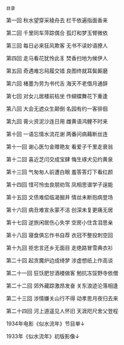     目录 

 第一回 秋水望穿采稜舟去 栏干依遍指面香来

 第二回 千里同车萍踪偶合 孤灯和梦玉臂微依

 第三回 每日必来狂风欺客 无书不读妙语撩人

 第四回 走马看花犹怜此豸 焚香扫地为候伊人

 第五回 奇遇难忘舄履交错 良图终就耳鬓厮磨

 第六回 楮墨为劳为书代舌 海天不老借月通辞

 第七回 对女儿居楼前枯坐 作蝴蝶舞花下重逢

 第八回 大会无遮众生颠倒 名园有约一客徘徊

 第九回 膏火资泥沙连日用 雌黄语鸿鲤不时来

 第十回 一语忘情水流花谢 两番问病藉断丝连

 第十一回 谢心医匀金赠艳友 看爱子千里走衰翁

 第十二回 喜近芝闫交成宝肆 悔生琢犬见约黄泉

 第十三回 气匆匆人前遭白眼 羞答答灯下看红颜

 第十四回 惜可怜虫良朋劝驾 凤相思谱学子逞能

 第十五回 文债难偿临渴掘井 情丝未断抱病登场

 第十六回 病丑难宣永蒙不洁 创深未复更痛无居

 第十七回 逆旅闲居伤心失学 空房小住含泪思亲

 第十八回 寝食俱忘作书自荐 衣冠不整投刺空回

 第十九回 拒忠言还乡无面目 走绝路冒雪典衣衫

 第二十回 起贪魔炉边成绮梦 涉虚想纸上作高谈

 第二十一回 狂饫肥甘酒楼做客 勉抗冻馁野寺依僧

 第二十二回 郊外藏踪激昂发奋 关东浪迹沦落相逢

 第二十三回 涉情嫌关山行不得 动孝思月夜归去来

 第二十四回 河上道遥见人怀旧 天涯咫尺舍父登程

 1934年电影《似水流年》节目单↓

 1933年《似水流年》初版影像↓

